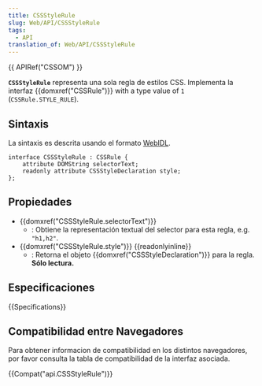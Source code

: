 ```yaml
---
title: CSSStyleRule
slug: Web/API/CSSStyleRule
tags:
  - API
translation_of: Web/API/CSSStyleRule
---
```


{{ APIRef("CSSOM") }}

**`CSSStyleRule`** representa una sola regla de estilos CSS. Implementa la interfaz {{domxref("CSSRule")}} with a type value of `1` (`CSSRule.STYLE_RULE`).

## Sintaxis

La sintaxis es descrita usando el formato [WebIDL](http://dev.w3.org/2006/webapi/WebIDL/).

```
interface CSSStyleRule : CSSRule {
    attribute DOMString selectorText;
    readonly attribute CSSStyleDeclaration style;
};
```

## Propiedades

- {{domxref("CSSStyleRule.selectorText")}}
  - : Obtiene la representación textual del selector para esta regla, e.g. `"h1,h2"`.
- {{domxref("CSSStyleRule.style")}} {{readonlyinline}}
  - : Retorna el objeto {{domxref("CSSStyleDeclaration")}} para la regla. **Sólo lectura.**

## Especificaciones

{{Specifications}}

## Compatibilidad entre Navegadores

Para obtener informacion de compatibilidad en los distintos navegadores, por favor consulta la tabla de compatibilidad de la interfaz asociada.

{{Compat("api.CSSStyleRule")}}

